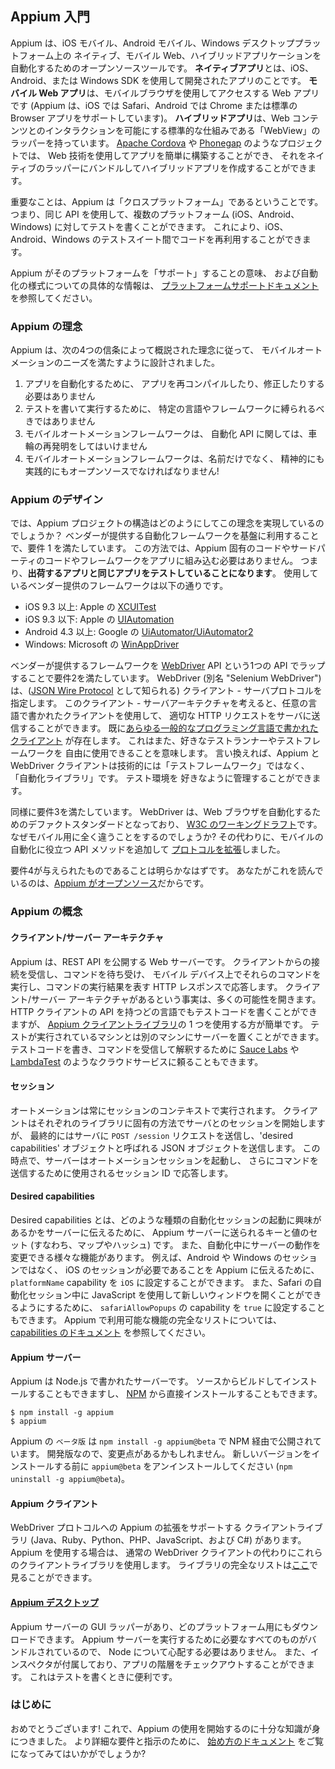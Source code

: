 ## Appium 入門

Appium は、iOS モバイル、Android モバイル、Windows デスクトッププラットフォーム上の
ネイティブ、モバイル Web、ハイブリッドアプリケーションを自動化するためのオープンソースツールです。
**ネイティブアプリ**とは、iOS、Android、または Windows SDK を使用して開発されたアプリのことです。
**モバイル Web アプリ**は、モバイルブラウザを使用してアクセスする Web アプリです (Appium は、iOS では Safari、Android では Chrome または標準の Browser アプリをサポートしています)。
**ハイブリッドアプリ**は、Web コンテンツとのインタラクションを可能にする標準的な仕組みである「WebView」のラッパーを持っています。
[Apache Cordova](https://cordova.apache.org) や [Phonegap](http://phonegap.com/) のようなプロジェクトでは、
Web 技術を使用してアプリを簡単に構築することができ、
それをネイティブのラッパーにバンドルしてハイブリッドアプリを作成することができます。

重要なことは、Appium は「クロスプラットフォーム」であるということです。
つまり、同じ API を使用して、複数のプラットフォーム (iOS、Android、Windows) に対してテストを書くことができます。
これにより、iOS、Android、Windows のテストスイート間でコードを再利用することができます。

Appium がそのプラットフォームを「サポート」することの意味、
および自動化の様式についての具体的な情報は、
[プラットフォームサポートドキュメント](/docs/ja/about-appium/platform-support.md)を参照してください。

### Appium の理念

Appium は、次の4つの信条によって概説された理念に従って、
モバイルオートメーションのニーズを満たすように設計されました。

1. アプリを自動化するために、
アプリを再コンパイルしたり、修正したりする必要はありません
2. テストを書いて実行するために、
特定の言語やフレームワークに縛られるべきではありません
3. モバイルオートメーションフレームワークは、
自動化 API に関しては、車輪の再発明をしてはいけません
4. モバイルオートメーションフレームワークは、名前だけでなく、
精神的にも実践的にもオープンソースでなければなりません!

### Appium のデザイン

では、Appium プロジェクトの構造はどのようにしてこの理念を実現しているのでしょうか？
ベンダーが提供する自動化フレームワークを基盤に利用することで、要件 1 を満たしています。
この方法では、Appium 固有のコードやサードパーティのコードやフレームワークをアプリに組み込む必要はありません。
つまり、**出荷するアプリと同じアプリをテストしていることになります**。
使用しているベンダー提供のフレームワークは以下の通りです。

* iOS 9.3 以上: Apple の [XCUITest](https://developer.apple.com/reference/xctest)
* iOS 9.3 以下: Apple の [UIAutomation](https://web.archive.org/web/20160904214108/https://developer.apple.com/library/ios/documentation/DeveloperTools/Reference/UIAutomationRef/)
* Android 4.3 以上: Google の [UiAutomator/UiAutomator2](https://developer.android.com/training/testing/ui-automator)
* Windows: Microsoft の [WinAppDriver](http://github.com/microsoft/winappdriver)

ベンダーが提供するフレームワークを
[WebDriver](http://docs.seleniumhq.org/projects/webdriver/) API という1つの API でラップすることで要件2を満たしています。
WebDriver (別名 "Selenium WebDriver") は、([JSON Wire Protocol](https://w3c.github.io/webdriver/webdriver-spec.html) として知られる) 
クライアント - サーバプロトコルを指定します。
このクライアント - サーバアーキテクチャを考えると、任意の言語で書かれたクライアントを使用して、
適切な HTTP リクエストをサーバに送信することができます。
既に[あらゆる一般的なプログラミング言語で書かれたクライアント](http://appium.io/downloads)
が存在します。
これはまた、好きなテストランナーやテストフレームワークを
自由に使用できることを意味します。
言い換えれば、Appium と WebDriver クライアントは技術的には「テストフレームワーク」ではなく、
「自動化ライブラリ」です。
テスト環境を
好きなように管理することができます。

同様に要件3を満たしています。
WebDriver は、Web ブラウザを自動化するためのデファクトスタンダードとなっており、
[W3C のワーキングドラフト](https://dvcs.w3.org/hg/webdriver/raw-file/tip/webdriver-spec.html)です。
なぜモバイル用に全く違うことをするのでしょうか?
その代わりに、モバイルの自動化に役立つ API メソッドを追加して
[プロトコルを拡張](https://github.com/SeleniumHQ/mobile-spec/blob/master/spec-draft.md)しました。

要件4が与えられたものであることは明らかなはずです。
あなたがこれを読んでいるのは、[Appium がオープンソース](https://github.com/appium/appium)だからです。

### Appium の概念

#### **クライアント/サーバー アーキテクチャ**

Appium は、REST API を公開する Web サーバーです。
クライアントからの接続を受信し、コマンドを待ち受け、
モバイル デバイス上でそれらのコマンドを実行し、コマンドの実行結果を表す HTTP レスポンスで応答します。
クライアント/サーバー アーキテクチャがあるという事実は、多くの可能性を開きます。
HTTP クライアントの API を持つどの言語でもテストコードを書くことができますが、
[Appium クライアントライブラリ](http://appium.io/downloads)の 1 つを使用する方が簡単です。
テストが実行されているマシンとは別のマシンにサーバーを置くことができます。
テストコードを書き、コマンドを受信して解釈するために 
[Sauce Labs](https://saucelabs.com/products/mobile-app-testing) や [LambdaTest](https://www.lambdatest.com/feature) のようなクラウドサービスに頼ることもできます。

#### **セッション**
オートメーションは常にセッションのコンテキストで実行されます。
クライアントはそれぞれのライブラリに固有の方法でサーバとのセッションを開始しますが、
最終的にはサーバに `POST /session` リクエストを送信し、'desired capabilities' オブジェクトと呼ばれる JSON オブジェクトを送信します。
この時点で、サーバーはオートメーションセッションを起動し、
さらにコマンドを送信するために使用されるセッション ID で応答します。

#### **Desired capabilities**
Desired capabilities とは、どのような種類の自動化セッションの起動に興味があるかをサーバーに伝えるために、
Appium サーバーに送られるキーと値のセット (すなわち、マップやハッシュ) です。
また、自動化中にサーバーの動作を変更できる様々な機能があります。
例えば、Android や Windows のセッションではなく、
iOS のセッションが必要であることを Appium に伝えるために、
`platformName` capability を `iOS` に設定することができます。
また、Safari の自動化セッション中に JavaScript を使用して新しいウィンドウを開くことができるようにするために、
`safariAllowPopups` の capability を `true` に設定することもできます。
Appium で利用可能な機能の完全なリストについては、[capabilities のドキュメント](/docs/en/writing-running-appium/caps.md) を参照してください。

#### **Appium サーバー**
Appium は Node.js で書かれたサーバーです。
ソースからビルドしてインストールすることもできますし、
[NPM](https://www.npmjs.com/package/appium) から直接インストールすることもできます。

```
$ npm install -g appium
$ appium
```

Appium の `ベータ版` は `npm install -g appium@beta` で NPM 経由で公開されています。
開発版なので、変更点があるかもしれません。
新しいバージョンをインストールする前に 
`appium@beta` をアンインストールしてください (`npm uninstall -g appium@beta`)。

#### **Appium クライアント**
WebDriver プロトコルへの Appium の拡張をサポートする
クライアントライブラリ (Java、Ruby、Python、PHP、JavaScript、および C#) があります。
Appium を使用する場合は、
通常の WebDriver クライアントの代わりにこれらのクライアントライブラリを使用します。
ライブラリの完全なリストは[ここ](/docs/en/about-appium/appium-clients.md)で見ることができます。

#### **[Appium デスクトップ](https://github.com/appium/appium-desktop)**
Appium サーバーの GUI ラッパーがあり、どのプラットフォーム用にもダウンロードできます。
Appium サーバーを実行するために必要なすべてのものがバンドルされているので、
Node について心配する必要はありません。
また、インスペクタが付属しており、アプリの階層をチェックアウトすることができます。
これはテストを書くときに便利です。

### はじめに

おめでとうございます! 
これで、Appium の使用を開始するのに十分な知識が身につきました。
より詳細な要件と指示のために、
[始め方のドキュメント](/docs/en/about-appium/getting-started.md) をご覧になってみてはいかがでしょうか?
